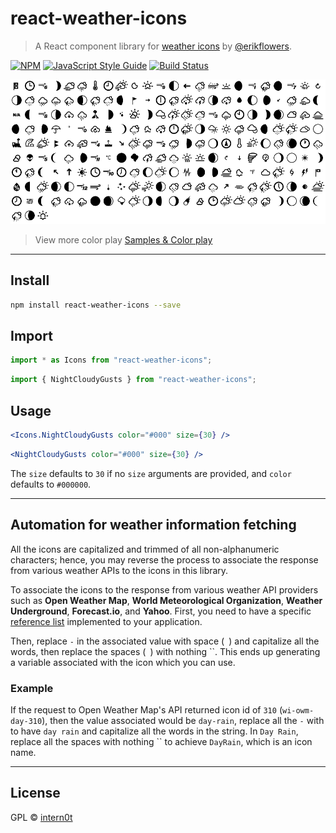 # react-weather-icons

> A React component library for [weather icons](https://github.com/erikflowers/weather-icons) by [@erikflowers](https://github.com/erikflowers).

[![NPM](https://img.shields.io/npm/v/react-weather-icons.svg)](https://www.npmjs.com/package/react-weather-icons) [![JavaScript Style Guide](https://img.shields.io/badge/code_style-standard-brightgreen.svg)](https://standardjs.com) [![Build Status](https://travis-ci.com/intern0t/react-weather-icons.svg?token=TXnzUuPXyX3zDxdTyjWy&branch=master)](https://travis-ci.com/intern0t/react-weather-icons)

![Weather Icons Black](screenshots/icons-black.png)

> View more color play [Samples & Color play](/Samples.md)

---
## Install

```bash
npm install react-weather-icons --save
```

## Import

```jsx
import * as Icons from "react-weather-icons";
```

```jsx
import { NightCloudyGusts } from "react-weather-icons";
```

## Usage

```jsx
<Icons.NightCloudyGusts color="#000" size={30} />
```

```jsx
<NightCloudyGusts color="#000" size={30} />
```

The `size` defaults to `30` if no `size` arguments are provided, and `color` defaults to `#000000`.

---
## Automation for weather information fetching

All the icons are capitalized and trimmed of all non-alphanumeric characters; hence, you may reverse the process to associate the response from various weather APIs to the icons in this library.

To associate the icons to the response from various weather API providers such as **Open Weather Map**, **World Meteorological Organization**, **Weather Underground**, **Forecast.io**, and **Yahoo**. First, you need to have a specific [reference list](https://erikflowers.github.io/weather-icons/api-list.html) implemented to your application.

Then, replace `-` in the associated value with space (` `) and capitalize all the words, then replace the spaces (` `) with nothing ``. This ends up generating a variable associated with the icon which you can use.

### Example

If the request to Open Weather Map's API returned icon id of `310` (`wi-owm-day-310`), then the value associated would be `day-rain`, replace all the `-` with ` ` to have `day rain` and capitalize all the words in the string. In `Day Rain`, replace all the spaces with nothing `` to achieve `DayRain`, which is an icon name.

---
## License

GPL © [intern0t](https://github.com/intern0t)
